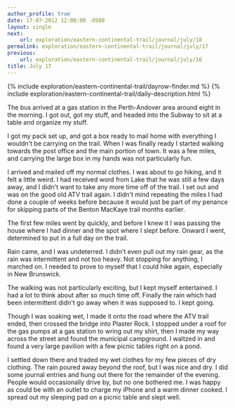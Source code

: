 ```yaml
---
author_profile: true
date: 17-07-2012 12:00:00 -0500
layout: single
next:
    url: exploration/eastern-continental-trail/journal/july/18
permalink: exploration/eastern-continental-trail/journal/july/17
previous:
    url: exploration/eastern-continental-trail/journal/july/16
title: July 17
---
```

{% include exploration/eastern-continental-trail/dayrow-finder.md %}
{% include exploration/eastern-continental-trail/daily-description.html %}

The bus arrived at a gas station in the Perth-Andover area around eight in the morning. I got out, got my stuff, and headed into the Subway to sit at a table and organize my stuff.

I got my pack set up, and got a box ready to mail home with everything I wouldn't be carrying on the trail. When I was finally ready I started walking towards the post office and the main portion of town. It was a few miles, and carrying the large box in my hands was not particularly fun.

I arrived and mailed off my normal clothes. I was about to go hiking, and it felt a little weird. I had received word from Lake that he was still a few days away, and I didn't want to take any more time off of the trail. I set out and was on the good old ATV trail again. I didn't mind repeating the miles I had done a couple of weeks before because it would just be part of my penance for skipping parts of the Benton MacKaye trail months earlier.

The first few miles went by quickly, and before I knew it I was passing the house where I had dinner and the spot where I slept before. Onward I went, determined to put in a full day on the trail.

Rain came, and I was undeterred. I didn't even pull out my rain gear, as the rain was intermittent and not too heavy. Not stopping for anything, I marched on. I needed to prove to myself that I could hike again, especially in New Brunswick.

The walking was not particularly exciting, but I kept myself entertained. I had a lot to think about after so much time off. Finally the rain which had been intermittent didn't go away when it was supposed to. I kept going.

Though I was soaking wet, I made it onto the road where the ATV trail ended, then crossed the bridge into Plaster Rock. I stopped under a roof for the gas pumps at a gas station to wring out my shirt, then I made my way across the street and found the municipal campground. I waltzed in and found a very large pavilion with a few picnic tables right on a pond.

I settled down there and traded my wet clothes for my few pieces of dry clothing. The rain poured away beyond the roof, but I was nice and dry. I did some journal entries and hung out there for the remainder of the evening. People would occasionally drive by, but no one bothered me. I was happy as could be with an outlet to charge my iPhone and a warm dinner cooked. I spread out my sleeping pad on a picnic table and slept well.